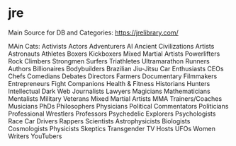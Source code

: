 # jre


Main Source for DB and Categories: https://jrelibrary.com/

MAin Cats: Activists
Actors
Adventurers
AI
Ancient Civilizations
Artists
Astronauts
Athletes
            Boxers
            Kickboxers
            Mixed Martial Artists
            Powerlifters
            Rock Climbers
            Strongmen
            Surfers
            Triathletes
            Ultramarathon Runners
Authors
Billionaires
Bodybuilders
Brazilian Jiu-Jitsu
Car Enthusiasts
CEOs
Chefs
Comedians
Debates
Directors
Farmers
Documentary Filmmakers
Entrepreneurs
Fight Companions
Health & Fitness
Historians
Hunters
Intellectual Dark Web
Journalists
Lawyers
Magicians
Mathematicians
Mentalists
Military Veterans
Mixed Martial Artists
MMA Trainers/Coaches
Musicians
PhDs
Philosophers
Physicians
Political Commentators
Politicians
Professional Wrestlers
Professors
Psychedelic Explorers
Psychologists
Race Car Drivers
Rappers
Scientists
            Astrophysicists
            Biologists
            Cosmologists
            Physicists
Skeptics
Transgender
TV Hosts
UFOs
Women
Writers
YouTubers
